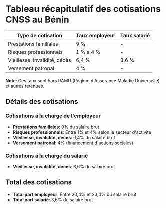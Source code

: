 # Tableau récapitulatif des cotisations CNSS au Bénin

| Type de cotisation | Taux employeur | Taux salarié |
|-------------------|----------------|--------------|
| Prestations familiales | 9 % | - |
| Risques professionnels | 1 % à 4 % | - |
| Vieillesse, invalidité, décès | 6,4 % | 3,6 % |
| Versement patronal | 4 % | - |

**Note**: Ces taux sont hors RAMU (Régime d'Assurance Maladie Universelle) et autres retenues.

## Détails des cotisations

### Cotisations à la charge de l'employeur
- **Prestations familiales**: 9% du salaire brut
- **Risques professionnels**: Entre 1% et 4% selon le secteur d'activité
- **Vieillesse, invalidité, décès**: 6,4% du salaire brut
- **Versement patronal**: 4% (financement d'actions sociales)

### Cotisations à la charge du salarié
- **Vieillesse, invalidité, décès**: 3,6% du salaire brut

## Total des cotisations
- **Total part employeur**: Entre 20,4% et 23,4% du salaire brut
- **Total part salarié**: 3,6% du salaire brut 